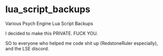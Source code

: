 # lua_script_backups
Various Psych Engine Lua Script Backups

I decided to make this PRIVATE. FUCK YOU.

SO to everyone who helped me code shit up (RedstoneRuler especially), and the LSE discord.
